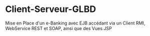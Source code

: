 # Client-Serveur-GLBD
Mise en Place d'un e-Banking avec EJB accédant via un Client RMI, WebService REST et SOAP, ainsi que des Vues JSP
